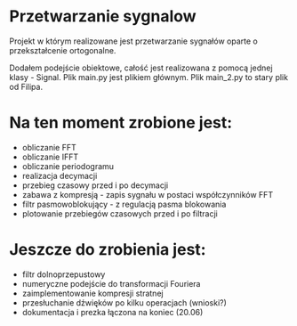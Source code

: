 # Przetwarzanie sygnalow
Projekt w którym realizowane jest przetwarzanie sygnałów oparte o przekształcenie ortogonalne.

Dodałem podejście obiektowe, całość jest realizowana z pomocą jednej klasy - Signal. Plik main.py jest plikiem głównym. Plik main_2.py to stary plik od Filipa.
# Na ten moment zrobione jest:
 - obliczanie FFT
 - obliczanie IFFT
 - obliczanie periodogramu
 - realizacja decymacji
 - przebieg czasowy przed i po decymacji
 - zabawa z kompresją - zapis sygnału w postaci współczynników FFT
 - filtr pasmowoblokujący - z regulacją pasma blokowania
 - plotowanie przebiegów czasowych przed i po filtracji

# Jeszcze do zrobienia jest:
 - filtr dolnoprzepustowy
 - numeryczne podejście do transformacji Fouriera
 - zaimplementowanie kompresji stratnej
 - przesłuchanie dźwięków po kilku operacjach (wnioski?)
 - dokumentacja i prezka łączona na koniec (20.06)
 
